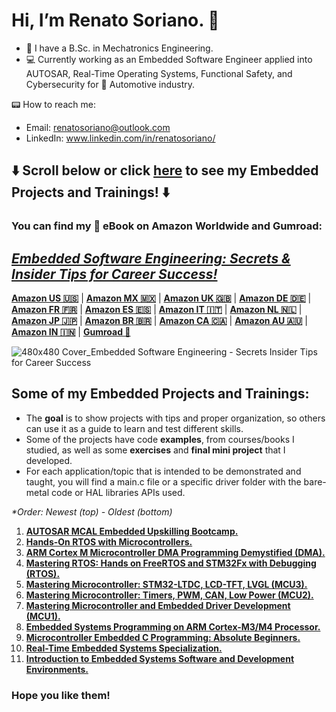 # Hi, I’m Renato Soriano. 👋
- 🤖 I have a B.Sc. in Mechatronics Engineering.
- 💻 Currently working as an Embedded Software Engineer applied into AUTOSAR, Real-Time Operating Systems, Functional Safety, and Cybersecurity for 🚙 Automotive industry.

📟 How to reach me: 
- Email: renatosoriano@outlook.com
- LinkedIn: www.linkedin.com/in/renatosoriano/

## **⬇️ Scroll below or click [here](#some-of-my-embedded-projects-and-trainings) to see my Embedded Projects and Trainings! ⬇️** 

### **You can find my 📘 eBook on Amazon Worldwide and Gumroad:** 
## <ins>_Embedded Software Engineering: Secrets & Insider Tips for Career Success!_<ins>

**[Amazon US 🇺🇸](https://www.amazon.com/dp/B0CX5XXSPP)** | **[Amazon MX 🇲🇽](https://www.amazon.com.mx/dp/B0CX5XXSPP)** | **[Amazon UK 🇬🇧](https://www.amazon.co.uk/dp/B0CX5XXSPP)** | **[Amazon DE 🇩🇪](https://www.amazon.de/dp/B0CX5XXSPP)** | **[Amazon FR 🇫🇷](https://www.amazon.fr/dp/B0CX5XXSPP)** | **[Amazon ES 🇪🇸](https://www.amazon.es/dp/B0CX5XXSPP)** | **[Amazon IT 🇮🇹](https://www.amazon.it/dp/B0CX5XXSPP)** | **[Amazon NL 🇳🇱](https://www.amazon.nl/dp/B0CX5XXSPP)** | **[Amazon JP 🇯🇵](https://www.amazon.co.jp/dp/B0CX5XXSPP)** | **[Amazon BR 🇧🇷](https://www.amazon.com.br/dp/B0CX5XXSPP)** | **[Amazon CA 🇨🇦](https://www.amazon.ca/dp/B0CX5XXSPP)** | **[Amazon AU 🇦🇺](https://www.amazon.com.au/dp/B0CX5XXSPP)** | **[Amazon IN 🇮🇳](https://www.amazon.in/dp/B0CX5XXSPP)** | **[Gumroad 👾](https://renatosoriano.gumroad.com/l/CareerSuccessEmbedded/5c3dkg3)**

![480x480 Cover_Embedded Software Engineering - Secrets   Insider Tips for Career Success](https://github.com/user-attachments/assets/285293ea-4e75-480c-8752-0eee94a97771)

## Some of my Embedded Projects and Trainings:

- The **goal** is to show projects with tips and proper organization, so others can use it as a guide to learn and test different skills.
- Some of the projects have code **examples**, from courses/books I studied, as well as some **exercises** and **final mini project** that I developed.
- For each application/topic that is intended to be demonstrated and taught, you will find a main.c file or a specific driver folder with the bare-metal code or HAL libraries APIs used.

_*Order: Newest (top) - Oldest (bottom)_

1.  **[AUTOSAR MCAL Embedded Upskilling Bootcamp.](https://github.com/renatosoriano/AUTOSAR-MCAL-Embedded-Upskilling-Bootcamp)**
2. **[Hands-On RTOS with Microcontrollers.](https://github.com/renatosoriano/Hands-On-RTOS-with-Microcontrollers-Book-Projects)**
3. **[ARM Cortex M Microcontroller DMA Programming Demystified (DMA).](https://github.com/renatosoriano/Udemy-Embedded-Course8_ARM-Cortex-M-Microcontroller-DMA-Programming-Demystified)**
4. **[Mastering RTOS: Hands on FreeRTOS and STM32Fx with Debugging (RTOS).](https://github.com/renatosoriano/Udemy-Embedded-Course7_Mastering-RTOS-Hands-on-FreeRTOS-and-STM32Fx-with-Debugging)**
5. **[Mastering Microcontroller: STM32-LTDC, LCD-TFT, LVGL (MCU3).](https://github.com/renatosoriano/Udemy-Embedded-Course5_Mastering-Microcontroller-STM32-LTDC-LCD-TFT-LVGL-MCU3)**
6. **[Mastering Microcontroller: Timers, PWM, CAN, Low Power (MCU2).](https://github.com/renatosoriano/Udemy-Embedded-Course4_Mastering-Microcontroller-Timers-PWM-CAN-Low-Power-MCU2)**
7. **[Mastering Microcontroller and Embedded Driver Development (MCU1).](https://github.com/renatosoriano/Udemy-Embedded-Course3_Mastering-Microcontroller-and-Embedded-Driver-Development-MCU1)**
8. **[Embedded Systems Programming on ARM Cortex-M3/M4 Processor.](https://github.com/renatosoriano/Udemy-Embedded-Course2_Embedded-Systems-Programming-on-ARM-Cortex-M3-M4-Processor)**
9. **[Microcontroller Embedded C Programming: Absolute Beginners.](https://github.com/renatosoriano/Udemy-Embedded-Course1_Microcontroller-Embedded-C-Programming-Absolute-Beginners)**
10. **[Real-Time Embedded Systems Specialization.](https://github.com/renatosoriano/Coursera_Real-Time-Embedded-Systems-Specialization)**
11. **[Introduction to Embedded Systems Software and Development Environments.](https://github.com/renatosoriano/Coursera_Introduction-to-Embedded-Systems-Software-and-Development-Environments)**

### Hope you like them!


<!---
renatosoriano/renatosoriano is a ✨ special ✨ repository because its `README.md` (this file) appears on your GitHub profile.
You can click the Preview link to take a look at your changes.
--->
